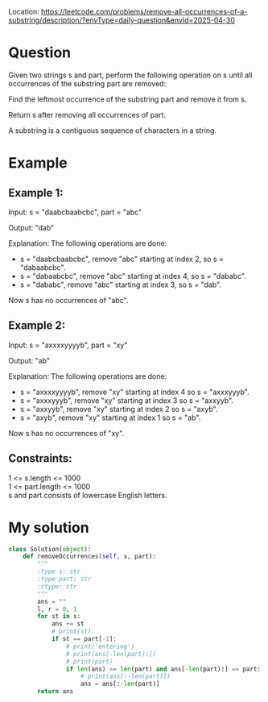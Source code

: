 Location: https://leetcode.com/problems/remove-all-occurrences-of-a-substring/description/?envType=daily-question&envId=2025-04-30
# Question
Given two strings s and part, perform the following operation on s until all occurrences of the substring part are removed:

Find the leftmost occurrence of the substring part and remove it from s.

Return s after removing all occurrences of part.

A substring is a contiguous sequence of characters in a string.

 
# Example

## Example 1:

Input: s = "daabcbaabcbc", part = "abc"

Output: "dab"

Explanation: The following operations are done:
- s = "daabcbaabcbc", remove "abc" starting at index 2, so s = "dabaabcbc".
- s = "dabaabcbc", remove "abc" starting at index 4, so s = "dababc".
- s = "dababc", remove "abc" starting at index 3, so s = "dab".

Now s has no occurrences of "abc".

## Example 2:

Input: s = "axxxxyyyyb", part = "xy"

Output: "ab"

Explanation: The following operations are done:
- s = "axxxxyyyyb", remove "xy" starting at index 4 so s = "axxxyyyb".
- s = "axxxyyyb", remove "xy" starting at index 3 so s = "axxyyb".
- s = "axxyyb", remove "xy" starting at index 2 so s = "axyb".
- s = "axyb", remove "xy" starting at index 1 so s = "ab".

Now s has no occurrences of "xy".

## Constraints:

1 <= s.length <= 1000\
1 <= part.length <= 1000\
s​​​​​​ and part consists of lowercase English letters.
 

# My solution
```python
class Solution(object):
    def removeOccurrences(self, s, part):
        """
        :type s: str
        :type part: str
        :rtype: str
        """
        ans = ""
        l, r = 0, 1
        for st in s:
            ans += st
            # print(st)
            if st == part[-1]:
                # print('entering')
                # print(ans[-len(part):])
                # print(part)
                if len(ans) >= len(part) and ans[-len(part):] == part:
                    # print(ans[:-len(part)])
                    ans = ans[:-len(part)]
        return ans
        
```
